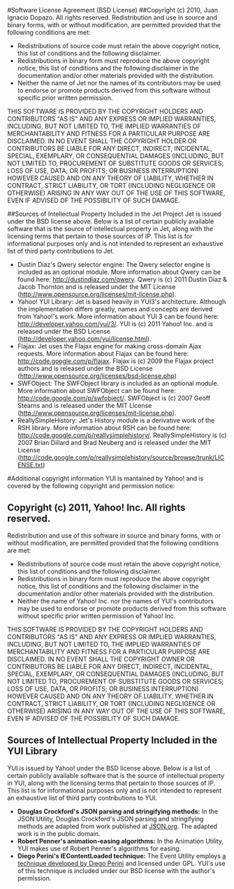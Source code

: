 #Software License Agreement (BSD License)
##Copyright (c) 2010, Juan Ignacio Dopazo. All rights reserved.
Redistribution and use in source and binary forms, with or without modification, are permitted provided that the following conditions are met:

* Redistributions of source code must retain the above copyright notice, this list of conditions and the following disclaimer.
* Redistributions in binary form must reproduce the above copyright notice, this list of conditions and the following disclaimer in the documentation and/or other materials provided with the distribution.
* Neither the name of Jet nor the names of its contributors may be used to endorse or promote products derived from this software without specific prior written permission.

THIS SOFTWARE IS PROVIDED BY THE COPYRIGHT HOLDERS AND CONTRIBUTORS "AS IS" AND ANY EXPRESS OR IMPLIED WARRANTIES, INCLUDING, BUT NOT LIMITED TO, THE IMPLIED WARRANTIES OF MERCHANTABILITY AND FITNESS FOR A PARTICULAR PURPOSE ARE DISCLAIMED. IN NO EVENT SHALL THE COPYRIGHT HOLDER OR CONTRIBUTORS BE LIABLE FOR ANY DIRECT, INDIRECT, INCIDENTAL, SPECIAL, EXEMPLARY, OR CONSEQUENTIAL DAMAGES (INCLUDING, BUT NOT LIMITED TO, PROCUREMENT OF SUBSTITUTE GOODS OR SERVICES; LOSS OF USE, DATA, OR PROFITS; OR BUSINESS INTERRUPTION) HOWEVER CAUSED AND ON ANY THEORY OF LIABILITY, WHETHER IN CONTRACT, STRICT LIABILITY, OR TORT (INCLUDING NEGLIGENCE OR OTHERWISE) ARISING IN ANY WAY OUT OF THE USE OF THIS SOFTWARE, EVEN IF ADVISED OF THE POSSIBILITY OF SUCH DAMAGE.

##Sources of Intellectual Property Included in the Jet Project
Jet is issued under the BSD license above. Below is a list of certain publicly available software that is the source of intellectual property in Jet, along with the licensing terms that pertain to those sources of IP. This list is for informational purposes only and is not intended to represent an exhaustive list of third party contributions to Jet.

* Dustin Diaz's Qwery selector engine: The Qwery selector engine is included as an optional module. More information about Qwery can be found here: http://dustindiaz.com/qwery. Qwery is (c) 2011 Dustin Diaz & Jacob Thornton and is released under the MIT License (http://www.opensource.org/licenses/mit-license.php). 
* Yahoo! YUI Library: Jet is based heavily in YUI3's architecture. Although the implementation differs greatly, names and concepts are derived from Yahoo!'s work. More information about YUI 3 can be found here: http://developer.yahoo.com/yui/3/. YUI is (c) 2011 Yahoo! Inc. and is released under the BSD License (http://developer.yahoo.com/yui/license.html).
* Flajax: Jet uses the Flajax engine for making cross-domain Ajax requests. More information about Flajax can be found here: http://code.google.com/p/flajax. Flajax is (c) 2009 the Flajax project authors and is released under the BSD License (http://www.opensource.org/licenses/bsd-license.php)
* SWFObject: The SWFObject library is included as an optional module. More information about SWFObject can be found here: http://code.google.com/p/swfobject/. SWFObject is (c) 2007 Geoff Stearns and is released under the MIT License (http://www.opensource.org/licenses/mit-license.php).
* ReallySimpleHistory: Jet's History module is a derivative work of the RSH library. More information about RSH can be found here: http://code.google.com/p/reallysimplehistory/. ReallySimpleHistory is (c) 2007 Brian Dillard and Brad Neuberg and is released under the MIT License (http://code.google.com/p/reallysimplehistory/source/browse/trunk/LICENSE.txt)

#Additional copyright information
YUI is mantained by Yahoo! and is covered by the following copyright and permission notice:
 
Copyright (c) 2011, Yahoo! Inc. All rights reserved.
----------------------------------------------------
 
Redistribution and use of this software in source and binary forms, with or
without modification, are permitted provided that the following conditions are
met:
 
  * Redistributions of source code must retain the above copyright notice, this
    list of conditions and the following disclaimer.
  * Redistributions in binary form must reproduce the above copyright notice,
    this list of conditions and the following disclaimer in the documentation
    and/or other materials provided with the distribution.
  * Neither the name of Yahoo! Inc. nor the names of YUI's contributors may be
    used to endorse or promote products derived from this software without
    specific prior written permission of Yahoo! Inc.
 
THIS SOFTWARE IS PROVIDED BY THE COPYRIGHT HOLDERS AND CONTRIBUTORS "AS IS" AND
ANY EXPRESS OR IMPLIED WARRANTIES, INCLUDING, BUT NOT LIMITED TO, THE IMPLIED
WARRANTIES OF MERCHANTABILITY AND FITNESS FOR A PARTICULAR PURPOSE ARE
DISCLAIMED. IN NO EVENT SHALL THE COPYRIGHT OWNER OR CONTRIBUTORS BE LIABLE FOR
ANY DIRECT, INDIRECT, INCIDENTAL, SPECIAL, EXEMPLARY, OR CONSEQUENTIAL DAMAGES
(INCLUDING, BUT NOT LIMITED TO, PROCUREMENT OF SUBSTITUTE GOODS OR SERVICES;
LOSS OF USE, DATA, OR PROFITS; OR BUSINESS INTERRUPTION) HOWEVER CAUSED AND ON
ANY THEORY OF LIABILITY, WHETHER IN CONTRACT, STRICT LIABILITY, OR TORT
(INCLUDING NEGLIGENCE OR OTHERWISE) ARISING IN ANY WAY OUT OF THE USE OF THIS
SOFTWARE, EVEN IF ADVISED OF THE POSSIBILITY OF SUCH DAMAGE.
 

Sources of Intellectual Property Included in the YUI Library
------------------------------------------------------------
 
YUI is issued by Yahoo! under the BSD license above. Below is a list of certain
publicly available software that is the source of intellectual property in YUI,
along with the licensing terms that pertain to those sources of IP. This list is
for informational purposes only and is not intended to represent an exhaustive
list of third party contributions to YUI.
 
  * **Douglas Crockford's JSON parsing and stringifying methods:** In the JSON
    Utility, Douglas Crockford's JSON parsing and stringifying methods are
    adapted from work published at [JSON.org](http://json.org/). The adapted
    work is in the public domain.
  * **Robert Penner's animation-easing algorithms:** In the Animation Utility,
    YUI makes use of Robert Penner's algorithms for easing.
  * **Diego Perini's IEContentLoaded technique:** The Event Utility employs
    [a technique developed by Diego Perini](http://javascript.nwbox.com/IEContentLoaded/)
    and licensed under GPL. YUI's use of this technique is included under our
    BSD license with the author's permission.
